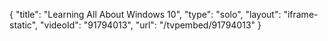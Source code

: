 {
    "title": "Learning All About Windows 10",
    "type": "solo",
    "layout": "iframe-static",
    "videoId": "91794013",
    "url": "\/tvpembed\/91794013"
}